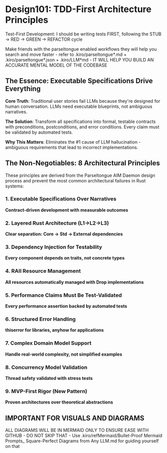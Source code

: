# Design101: TDD-First Architecture Principles

Test-First Development: I should be writing tests FIRST, following the STUB → RED → GREEN → REFACTOR cycle

Make friends with the parseltongue enabled workflows they will help you search and move faster - refer to .kiro/parseltongue*.md + .kiro/parseltongue*.json + .kiro/LLM*md - IT WILL HELP YOU BUILD AN ACCURATE MENTAL MODEL OF THE CODEBASE

## The Essence: Executable Specifications Drive Everything

**Core Truth**: Traditional user stories fail LLMs because they're designed for human conversation. LLMs need executable blueprints, not ambiguous narratives.

**The Solution**: Transform all specifications into formal, testable contracts with preconditions, postconditions, and error conditions. Every claim must be validated by automated tests.

**Why This Matters**: Eliminates the #1 cause of LLM hallucination - ambiguous requirements that lead to incorrect implementations.

## The Non-Negotiables: 8 Architectural Principles

These principles are derived from the Parseltongue AIM Daemon design process and prevent the most common architectural failures in Rust systems:

### 1. Executable Specifications Over Narratives
**Contract-driven development with measurable outcomes**

### 2. Layered Rust Architecture (L1→L2→L3)
**Clear separation: Core → Std → External dependencies**

### 3. Dependency Injection for Testability
**Every component depends on traits, not concrete types**

### 4. RAII Resource Management
**All resources automatically managed with Drop implementations**

### 5. Performance Claims Must Be Test-Validated
**Every performance assertion backed by automated tests**

### 6. Structured Error Handling
**thiserror for libraries, anyhow for applications**

### 7. Complex Domain Model Support
**Handle real-world complexity, not simplified examples**

### 8. Concurrency Model Validation
**Thread safety validated with stress tests**

### 9. MVP-First Rigor (New Pattern)
**Proven architectures over theoretical abstractions**

## IMPORTANT FOR VISUALS AND DIAGRAMS

ALL DIAGRAMS WILL BE IN MERMAID ONLY TO ENSURE EASE WITH GITHUB - DO NOT SKIP THAT - Use .kiro/refMermaid/Bullet-Proof Mermaid Prompts_ Square-Perfect Diagrams from Any LLM.md for guiding yourself on that
